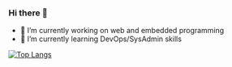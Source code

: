 ### Hi there 👋

<!--
**Josip221/Josip221** is a ✨ _special_ ✨ repository because its `README.md` (this file) appears on your GitHub profile.

Here are some ideas to get you started:

- 🔭 I’m currently working on ...
- 🌱 I’m currently learning ...
- 👯 I’m looking to collaborate on ...
- 🤔 I’m looking for help with ...
- 💬 Ask me about ...
- 📫 How to reach me: ...
- 😄 Pronouns: ...
- ⚡ Fun fact: ...
- 🔭 Working on getting my masters degree at FESB Split
- 📫 Resolving bugs in my projects and adding a few more
-->


- 🔭 I’m currently working on web and embedded programming
- 🌱 I’m currently learning DevOps/SysAdmin skills

[![Top Langs](https://github-readme-stats.vercel.app/api/top-langs/?username=Josip221&langs_count=6&layout=compact)](https://github.com/anuraghazra/github-readme-stats)

